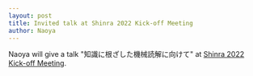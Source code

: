 ```yaml
---
layout: post
title: Invited talk at Shinra 2022 Kick-off Meeting
author: Naoya
---
```


Naoya will give a talk "知識に根ざした機械読解に向けて" at [Shinra 2022 Kick-off Meeting](https://aip.riken.jp/events/event_136692/).

